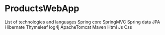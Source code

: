# ProductsWebApp
List of technologies and languages
Spring core
SpringMVC 
Spring data JPA
Hibernate 
Thymeleaf 
log4j 
ApacheTomcat 
Maven 
Html
Js
Css
